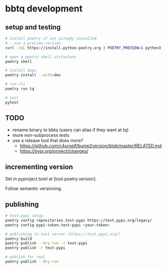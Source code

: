 # bbtq development

## setup and testing

```bash
# install poetry if not already installed
# - use a preview version
curl -sSL https://install.python-poetry.org | POETRY_PREVIEW=1 python3 -

# open a poetry shell virtualenv
poetry shell

# install deps
poetry install --with=dev

# run cli
poetry run tq

# test
pytest
```

## TODO

- rename binary to bbtq (users can alias if they want at tq)
- more non-subprocess tests
- use a release tool that does more?
  - https://github.com/c4urself/bump2version/blob/master/RELATED.md
  - https://pypi.org/project/changes/

## incrementing version

Set in pyproject.toml at [tool.poetry.version].

Follow semantic versioning.

## publishing

```bash
# test.pypi setup
poetry config repositories.test-pypi https://test.pypi.org/legacy/
poetry config pypi-token.test-pypi <your-token>

# publishing to test server (https://test.pypi.org/)
poetry build
poetry publish --dry-run -r test-pypi
poetry publish -r test-pypi

# publish for real
poetry publish --dry-run
```
